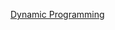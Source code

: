 <!--
 Copyright (c) 2020 LinkD
 
 This software is released under the MIT License.
 https://opensource.org/licenses/MIT
-->

[Dynamic Programming](./dp.md)